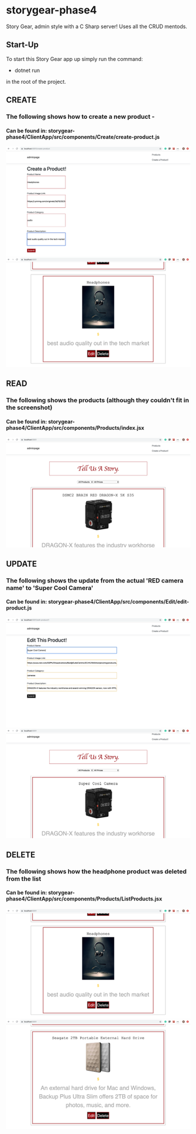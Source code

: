 # storygear-phase4
Story Gear, admin style with a C Sharp server! Uses all the CRUD mentods.

## Start-Up
To start this Story Gear app up simply run the command: 
- dotnet run 

in the root of the project.

## CREATE
### The following shows how to create a new product - 
#### Can be found in: storygear-phase4/ClientApp/src/components/Create/create-product.js
![](work/storygear-phase4-screenshots/create.png)
![](work/storygear-phase4-screenshots/create2.png)


## READ
### The following shows the products (although they couldn't fit in the screenshot)
#### Can be found in: storygear-phase4/ClientApp/src/components/Products/index.jsx
![](work/storygear-phase4-screenshots/homepage.png)

## UPDATE
### The following shows the update from the actual 'RED camera name' to 'Super Cool Camera'
#### Can be found in: storygear-phase4/ClientApp/src/components/Edit/edit-product.js

![](work/storygear-phase4-screenshots/edit.png)
![](work/storygear-phase4-screenshots/edit2.png)

## DELETE
### The following shows how the headphone product was deleted from the list
#### Can be found in: storygear-phase4/ClientApp/src/components/Products/ListProducts.jsx
![](work/storygear-phase4-screenshots/create2.png)
![](work/storygear-phase4-screenshots/delete2.png)

